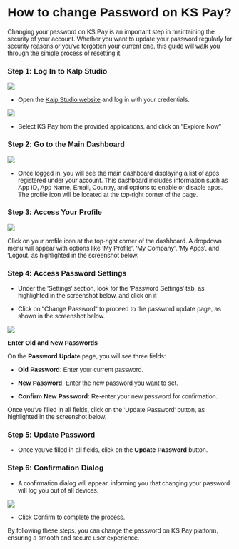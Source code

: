 <style>  body { font-family: "Source Sans 3", sans-serif!important; }</style>
<link href="https://fonts.googleapis.com/css2?family=Source+Sans+3:ital,wght@0,200..900;1,200..900&display=swap" rel="stylesheet">    
<link rel="stylesheet" href="https://fonts.googleapis.com/icon?family=Material+Icons">

# How to change Password on KS Pay?

Changing your password on KS Pay is an important step in maintaining the security of your account. Whether you want to update your password regularly for security reasons or you've forgotten your current one, this guide will walk you through the simple process of resetting it.

### Step 1: Log In to Kalp Studio

![](https://docs-images-kalp-studio.s3.ap-south-1.amazonaws.com/Audit/KSPAY+pswdchange/pc1.jpg)

-   Open the [Kalp Studio website](https://console.kalp.studio/) and log in with your credentials. 

![](https://docs-images-kalp-studio.s3.ap-south-1.amazonaws.com/Audit/KSPAY+pswdchange/pc2.jpg)

- Select KS Pay from the provided applications, and click on "Explore Now"
    

### Step 2: Go to the Main Dashboard

![](https://docs-images-kalp-studio.s3.ap-south-1.amazonaws.com/Audit/KSPAY+pswdchange/pc3.jpg)

-   Once logged in, you will see the main dashboard displaying a list of apps registered under your account. This dashboard includes information such as App ID, App Name, Email, Country, and options to enable or disable apps. The profile icon will be located at the top-right corner of the page.

### Step 3: Access Your Profile

![](https://docs-images-kalp-studio.s3.ap-south-1.amazonaws.com/Audit/KSPAY+pswdchange/pc4.jpg)

Click on your profile icon at the top-right corner of the dashboard. A dropdown menu will appear with options like ‘My Profile', 'My Company’, 'My Apps', and 'Logout, as highlighted in the screenshot below.

### Step 4: Access Password Settings

- Under the 'Settings' section, look for the 'Password Settings' tab, as highlighted in the screenshot below, and click on it

- Click on "Change Password" to proceed to the password update page, as shown in the screenshot below.
    
![](https://docs-images-kalp-studio.s3.ap-south-1.amazonaws.com/KS+Pay+articles+stg/change+password/cp3.png)



**Enter Old and New Passwords**

On the **Password Update** page, you will see three fields:

-   **Old Password**: Enter your current password.
    
-   **New Password**: Enter the new password you want to set.
    
-   **Confirm New Password**: Re-enter your new password for confirmation.

Once you've filled in all fields, click on the 'Update Password' button, as highlighted in the screenshot below.



### Step 5: Update Password

-   Once you've filled in all fields, click on the **Update Password** button.

### Step 6: Confirmation Dialog

- A confirmation dialog will appear, informing you that changing your password will log you out of all devices.

![](https://docs-images-kalp-studio.s3.ap-south-1.amazonaws.com/KS+Pay+articles+stg/change+password/cp4.png)

- Click Confirm to complete the process.
    

By following these steps, you can change the password on KS Pay platform, ensuring a smooth and secure user experience.

